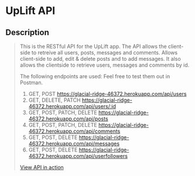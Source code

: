 # UpLift API

## Description

> This is the RESTful API for the UpLift app. The API allows the client-side to retreive
> all users, posts, messages and comments. Allows client-side to add, edit & delete posts and to add messages. It also allows the
> clientside to retrieve users, messages and comments by id.
>
> The following endpoints are used: Feel free to test them out in Postman.
>
> 1. GET, POST https://glacial-ridge-46372.herokuapp.com/api/users
> 2. GET, DELETE, PATCH https://glacial-ridge-46372.herokuapp.com/api/users/:id
> 3. GET, POST, PATCH, DELETE https://glacial-ridge-46372.herokuapp.com/api/posts
> 4. GET, POST, PATCH, DELETE https://glacial-ridge-46372.herokuapp.com/api/comments
> 5. GET, POST, DELETE https://glacial-ridge-46372.herokuapp.com/api/messages
> 6. GET, POST, DELETE https://glacial-ridge-46372.herokuapp.com/api/userfollowers
>
> [View API in action](https://uplift-olive.now.sh/posts "Link to UpLift app homescreen")
